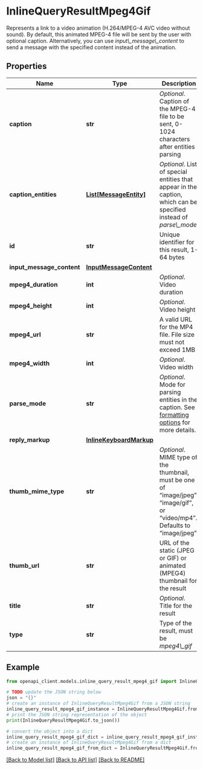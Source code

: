# InlineQueryResultMpeg4Gif

Represents a link to a video animation (H.264/MPEG-4 AVC video without sound). By default, this animated MPEG-4 file will be sent by the user with optional caption. Alternatively, you can use *input\\_message\\_content* to send a message with the specified content instead of the animation.

## Properties

Name | Type | Description | Notes
------------ | ------------- | ------------- | -------------
**caption** | **str** | *Optional*. Caption of the MPEG-4 file to be sent, 0-1024 characters after entities parsing | [optional] 
**caption_entities** | [**List[MessageEntity]**](MessageEntity.md) | *Optional*. List of special entities that appear in the caption, which can be specified instead of *parse\\_mode* | [optional] 
**id** | **str** | Unique identifier for this result, 1-64 bytes | 
**input_message_content** | [**InputMessageContent**](InputMessageContent.md) |  | [optional] 
**mpeg4_duration** | **int** | *Optional*. Video duration | [optional] 
**mpeg4_height** | **int** | *Optional*. Video height | [optional] 
**mpeg4_url** | **str** | A valid URL for the MP4 file. File size must not exceed 1MB | 
**mpeg4_width** | **int** | *Optional*. Video width | [optional] 
**parse_mode** | **str** | *Optional*. Mode for parsing entities in the caption. See [formatting options](https://core.telegram.org/bots/api/#formatting-options) for more details. | [optional] 
**reply_markup** | [**InlineKeyboardMarkup**](InlineKeyboardMarkup.md) |  | [optional] 
**thumb_mime_type** | **str** | *Optional*. MIME type of the thumbnail, must be one of “image/jpeg”, “image/gif”, or “video/mp4”. Defaults to “image/jpeg” | [optional] [default to 'image/jpeg']
**thumb_url** | **str** | URL of the static (JPEG or GIF) or animated (MPEG4) thumbnail for the result | 
**title** | **str** | *Optional*. Title for the result | [optional] 
**type** | **str** | Type of the result, must be *mpeg4\\_gif* | 

## Example

```python
from openapi_client.models.inline_query_result_mpeg4_gif import InlineQueryResultMpeg4Gif

# TODO update the JSON string below
json = "{}"
# create an instance of InlineQueryResultMpeg4Gif from a JSON string
inline_query_result_mpeg4_gif_instance = InlineQueryResultMpeg4Gif.from_json(json)
# print the JSON string representation of the object
print(InlineQueryResultMpeg4Gif.to_json())

# convert the object into a dict
inline_query_result_mpeg4_gif_dict = inline_query_result_mpeg4_gif_instance.to_dict()
# create an instance of InlineQueryResultMpeg4Gif from a dict
inline_query_result_mpeg4_gif_from_dict = InlineQueryResultMpeg4Gif.from_dict(inline_query_result_mpeg4_gif_dict)
```
[[Back to Model list]](../README.md#documentation-for-models) [[Back to API list]](../README.md#documentation-for-api-endpoints) [[Back to README]](../README.md)


